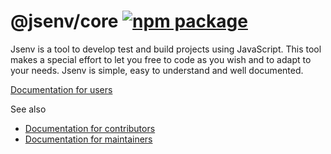 # @jsenv/core [![npm package](https://img.shields.io/npm/v/@jsenv/core.svg?logo=npm&label=package)](https://www.npmjs.com/package/@jsenv/core)

Jsenv is a tool to develop test and build projects using JavaScript. This tool makes a special effort to let you free to code as you wish and to adapt to your needs. Jsenv is simple, easy to understand and well documented.

[Documentation for users](<https://github.com/jsenv/core/wiki/A)-Introduction>)

See also

- [Documentation for contributors](./docs/contributors/README.md)
- [Documentation for maintainers](./docs/maintainers/README.md)

<!-- # Installation

```console
npm install --save-dev @jsenv/core
```

_@jsenv/core_ is tested on Mac, Windows, Linux with Node.js 18.
Other operating systems and Node.js versions are not tested. -->
